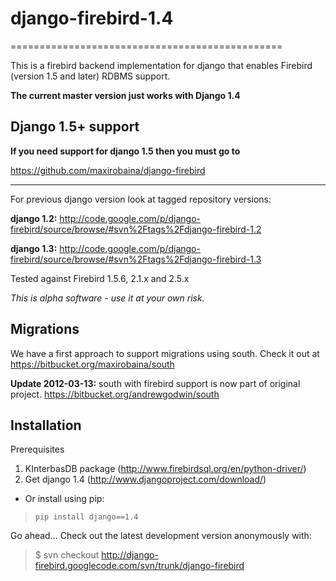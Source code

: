 # django-firebird-1.4
===============================================

This is a firebird backend implementation for django that enables
Firebird (version 1.5 and later) RDBMS support.

**The current master version just works with Django 1.4**

Django 1.5+ support
----------------------------------------------------------

**If you need support for django 1.5 then you must go to**

<https://github.com/maxirobaina/django-firebird>

------------------------------------------------------------------------

For previous django version look at tagged repository versions:

**django 1.2:**
<http://code.google.com/p/django-firebird/source/browse/#svn%2Ftags%2Fdjango-firebird-1.2>

**django 1.3:**
<http://code.google.com/p/django-firebird/source/browse/#svn%2Ftags%2Fdjango-firebird-1.3>

Tested against Firebird 1.5.6, 2.1.x and 2.5.x

*This is alpha software - use it at your own risk.*

Migrations
----------------------------------------

We have a first approach to support migrations using south. Check it out
at <https://bitbucket.org/maxirobaina/south>

**Update 2012-03-13:** south with firebird support is now part of
original project. <https://bitbucket.org/andrewgodwin/south>


Installation
--------------------------------------------

Prerequisites

1.  KInterbasDB package (<http://www.firebirdsql.org/en/python-driver/>)
2.  Get django 1.4 (<http://www.djangoproject.com/download/>)

-   Or install using pip:

> ` pip install django==1.4 `

Go ahead… Check out the latest development version anonymously with:

> \$ svn checkout http://django-firebird.googlecode.com/svn/trunk/django-firebird
